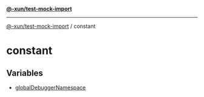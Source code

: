 [**@-xun/test-mock-import**](../README.md)

***

[@-xun/test-mock-import](../README.md) / constant

# constant

## Variables

- [globalDebuggerNamespace](variables/globalDebuggerNamespace.md)
